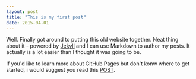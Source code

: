 ```yaml
---
layout: post
title: "This is my first post"
date: 2015-04-01
---
```


Well. Finally got around to putting this old website together. Neat thing about it - powered by [Jekyll](http://jekyllrb.com) 
and I can use Markdown to author my posts. It actually is a lot easier than I thought it was going to be.

If you'd like to learn more about GitHub Pages but don't konw where to get started, i would suggest you read this [POST](http://jmcglone.com/guides/github-pages/).
